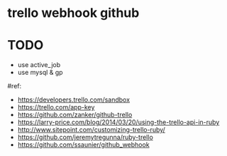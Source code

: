 # trello webhook github




# TODO
* use active_job
* use mysql & gp


#ref:
* https://developers.trello.com/sandbox
* https://trello.com/app-key
* https://github.com/zanker/github-trello
* https://larry-price.com/blog/2014/03/20/using-the-trello-api-in-ruby
* http://www.sitepoint.com/customizing-trello-ruby/
* https://github.com/jeremytregunna/ruby-trello
* https://github.com/ssaunier/github_webhook
